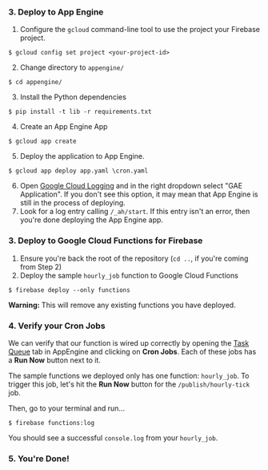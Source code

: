 ### 3. Deploy to App Engine

1. Configure the `gcloud` command-line tool to use the project your Firebase project.
```
$ gcloud config set project <your-project-id>
```
2. Change directory to `appengine/`
```
$ cd appengine/
```
3. Install the Python dependencies
```
$ pip install -t lib -r requirements.txt
```
4. Create an App Engine App
```
$ gcloud app create
```
5. Deploy the application to App Engine.
```
$ gcloud app deploy app.yaml \cron.yaml
```
6. Open [Google Cloud Logging](https://console.cloud.google.com/logs/viewer) and in the right dropdown select "GAE Application". If you don't see this option, it may mean that App Engine is still in the process of deploying.
7. Look for a log entry calling `/_ah/start`. If this entry isn't an error, then you're done deploying the App Engine app.

### 3. Deploy to Google Cloud Functions for Firebase

1. Ensure you're back the root of the repository (`cd ..`, if you're coming from Step 2)
1. Deploy the sample `hourly_job` function to Google Cloud Functions
```
$ firebase deploy --only functions
```
**Warning:** This will remove any existing functions you have deployed.

### 4. Verify your Cron Jobs
We can verify that our function is wired up correctly by opening the [Task Queue](https://console.cloud.google.com/appengine/taskqueues) tab in AppEngine and
clicking on **Cron Jobs**. Each of these jobs has a **Run Now** button next to it.

The sample functions we deployed only has one function: `hourly_job`. To trigger
this job, let's hit the **Run Now** button for the `/publish/hourly-tick` job.

Then, go to your terminal and run...

```
$ firebase functions:log
```

You should see a successful `console.log` from your `hourly_job`.

### 5. You're Done!

